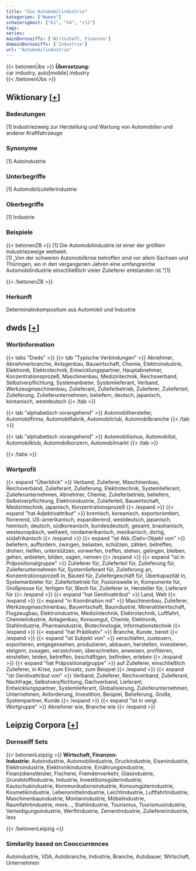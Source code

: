```yaml
---
title: "die Automobilindustrie"
kategorien: ["Nomen"]
schwierigkeit: ["k1", "h4", "r12"]
tags:
series:
mainDornseiffs: ['Wirtschaft, Finanzen']
domainDornseiffs: ['Industrie']
url: "Automobilindustrie"
---
```


{{< betonenÜbs >}}
**Übersetzung:**  
car industry, auto[mobile] industry  
{{< /betonenÜbs >}}

## Wiktionary [[+](https://de.wiktionary.org/wiki/Automobilindustrie)]

### Bedeutungen
[1] Industriezweig zur Herstellung und Wartung von Automobilen und anderer Kraftfahrzeuge  

### Synonyme
[1] Autoindustrie  

### Unterbegriffe
[1] Automobilzulieferindustrie  

### Oberbegriffe
[1] Industrie  

### Beispiele
{{< betonenZB >}}
[1] Die Automobilindustrie ist einer der größten Industriezweige weltweit.  
[1] „Von der schweren Automobilkrise betroffen sind vor allem Sachsen und Thüringen, wo in den vergangenen Jahren eine umfangreiche Automobilindustrie einschließlich vieler Zulieferer entstanden ist.“[1]  

{{< /betonenZB >}}
### Herkunft
Determinativkompositum aus Automobil und Industrie  



## dwds [[+](https://www.dwds.de/wb/Automobilindustrie)]

### Wortinformation
{{< tabs "Dwds" >}}
{{< tab "Typische Verbindungen" >}}
Abnehmer, Abnehmerbranche, Anlagenbau, Bauwirtschaft, Chemie, Elektroindustrie, Elektronik, Elektrotechnik, Entwicklungspartner, Hauptabnehmer, Konzentrationsprozeß, Maschinenbau, Medizintechnik, Reichsverband, Selbstverpflichtung, Systemanbieter, Systemlieferant, Verband, Werkzeugmaschinenbau, Zulieferant, Zulieferbetrieb, Zulieferer, Zulieferteil, Zulieferung, Zulieferunternehmen, beliefern, deutsch, japanisch, koreanisch, westdeutsch
{{< /tab >}}

{{< tab "alphabetisch vorangehend" >}}
Automobilhersteller, Automobilfirma, Automobilfabrik, Automobilclub, Automobilbranche
{{< /tab >}}

{{< tab "alphabetisch vorangehend" >}}
Automobilismus, Automobilist, Automobilklub, Automobilkonzern, Automobilmarkt
{{< /tab >}}

{{< /tabs >}}

### Wortprofil
{{< expand "Überblick" >}} Verband, Zulieferer, Maschinenbau, Reichsverband, Zulieferant, Zulieferung, Elektrotechnik, Systemlieferant, Zulieferunternehmen, Abnehmer, Chemie, Zulieferbetrieb, beliefern, Selbstverpflichtung, Elektroindustrie, Zulieferteil, Bauwirtschaft, Medizintechnik, japanisch, Konzentrationsprozeß {{< /expand >}}
{{< expand "hat Adjektivattribut" >}} bremisch, koreanisch, exportorientiert, florierend, US-amerikanisch, expandierend, westdeutsch, japanisch, heimisch, deutsch, südkoreanisch, bundesdeutsch, gesamt, brasilianisch, westeuropäisch, weltweit, nordamerikanisch, mexikanisch, dortig, südafrikanisch {{< /expand >}}
{{< expand "ist Akk./Dativ-Objekt von" >}} beliefern, auffordern, zwingen, belasten, schützen, zählen, betreffen, drohen, helfen, unterstützen, vorwerfen, treffen, stehen, gelingen, bleiben, gehen, anbieten, bilden, sagen, nennen {{< /expand >}}
{{< expand "ist in Präpositionalgruppe" >}} Zulieferer für, Zulieferteil für, Zulieferung für, Zulieferunternehmen für, Systemlieferant für, Zulieferung an, Konzentrationsprozeß in, Bauteil für, Zuliefergeschäft für, Überkapazität in, Systemanbieter für, Zulieferbetrieb für, Fusionswelle in, Komponente für, Großpresse für, fertigen für, Blech für, Zulieferer in, Hersteller für, Lieferant für {{< /expand >}}
{{< expand "hat Genitivattribut" >}} Land, Welt {{< /expand >}}
{{< expand "in Koordination mit" >}} Maschinenbau, Zulieferer, Werkzeugmaschinenbau, Bauwirtschaft, Bauindustrie, Mineralölwirtschaft, Flugzeugbau, Elektroindustrie, Medizintechnik, Elektrotechnik, Luftfahrt, Chemieindustrie, Anlagenbau, Konsumgut, Chemie, Elektronik, Stahlindustrie, Pharmaindustrie, Biotechnologie, Informationstechnik {{< /expand >}}
{{< expand "hat Prädikativ" >}} Branche, Kunde, bereit {{< /expand >}}
{{< expand "ist Subjekt von" >}} verschlafen, zusteuern, exportieren, entgegensehen, produzieren, abbauen, herstellen, investieren, steigern, zusagen, verzeichnen, überschreiten, anweisen, profitieren, einstellen, leiden, betreffen, beschäftigen, befinden, erleben {{< /expand >}}
{{< expand "hat Präpositionalgruppe" >}} auf Zulieferer, einschließlich Zulieferer, in Krise, zum Einsatz, zum Beispiel {{< /expand >}}
{{< expand "ist Genitivattribut von" >}} Verband, Zulieferer, Reichsverband, Zulieferant, Nachfrage, Selbstverpflichtung, Dachverband, Lieferant, Entwicklungspartner, Systemlieferant, Globalisierung, Zulieferunternehmen, Unternehmen, Anforderung, Investition, Beispiel, Belieferung, Große, Systempartner, Kunde {{< /expand >}}
{{< expand "ist in vergl. Wortgruppe" >}} Abnehmer wie, Branche wie {{< /expand >}}

## Leipzig Corpora [[+](https://corpora.uni-leipzig.de/en/res?word=Automobilindustrie&corpusId=deu_newscrawl-public_2018)]

### Dornseiff Sets
{{< betonenLeipzig >}}
**Wirtschaft, Finanzen:**  
**Industrie:** Autoindustrie, Automobilindustrie, Druckindustrie, Eisenindustrie, Elektroindustrie, Elektronikindustrie, Ernährungsindustrie, Finanzdienstleister, Fischerei, Fremdenverkehr, Glasindustrie, Grundstoffindustrie, Industrie, Investitionsgüterindustrie, Kautschukindustrie, Kommunikationsindustrie, Konsumgüterindustrie, Kosmetikindustrie, Lebensmittelindustrie, Leichtindustrie, Luftfahrtindustrie, Maschinenbauindustrie, Montanindustrie, Möbelindustrie, Raumfahrtindustrie, more..., Stahlindustrie, Tourismus, Tourismusindustrie, Verteidigungsindustrie, Werftindustrie, Zementindustrie, Zuliefererindustrie, less  

{{< /betonenLeipzig >}}

### Similarity based on Cooccurrences
Autoindustrie, VDA, Autobranche, Industrie, Branche, Autobauer, Wirtschaft, Unternehmen

